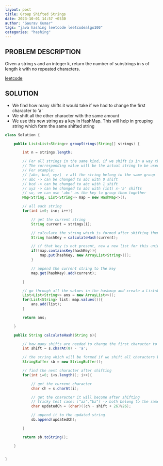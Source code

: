 ```yaml
---
layout: post
title: Group Shifted Strings
date: 2023-10-01 14:57 +0530
author: "Gaurav Kumar"
tags: "java hashing leetcode leetcodealgo100"
categories: "hashing"
---
```


## PROBLEM DESCRIPTION

Given a string s and an integer k, return the number of substrings in s of length k with no repeated characters.

[leetcode](https://leetcode.com/problems/find-k-length-substrings-with-no-repeated-characters/)

## SOLUTION

- We find how many shifts it would take if we had to change the first character to 'a'
- We shift all the other character with the same amount
- We use this new string as a key in HashMap. This will help in grouping string which form the same shifted string

```java
class Solution {

    public List<List<String>> groupStrings(String[] strings) {

        int n = strings.length;

        // For all strings in the same kind, if we shift is in a way that the first character is a, that can be used as a unique key
        // The corresponding value will be the actual string to be used in the answer
        // For example:
        // [abc, bcd, xyz] -> all the string belong to the same group
        // abc -> can be changed to abc with 0 shift
        // bcd -> can be changed to abc with 1 shift
        // xyz -> can be changed to abc with (int) x-'a' shifts
        // so, we can use 'abc' as the key to group them together
        Map<String, List<String>> map = new HashMap<>();

        // all each string
        for(int i=0; i<n; i++){

            // get the current string
            String current = strings[i];

            // calculate the string which is formed after shifting them such that the first character should become 0
            String hashKey = calculateHash(current);

            // if that key is not present, new a new list for this unique key
            if(!map.containsKey(hashKey)){
                map.put(hashKey, new ArrayList<String>());
            }

            // append the current string to the key
            map.get(hashKey).add(current);

        }

        // go through all the values in the hashmap and create a List<List<String>> for final result to be returned
        List<List<String>> ans = new ArrayList<>();
        for(List<String> list: map.values()){
            ans.add(list);
        }

        return ans;

    }

    public String calculateHash(String s){

        // how many shifts are needed to change the first character to 'a'?
        int shift = s.charAt(0) - 'a';

        // the string which will be formed if we shift all characters by the number of times calculated above
        StringBuffer sb = new StringBuffer();

        // find the next character after shifting
        for(int i=0; i<s.length(); i++){

            // get the current character
            char ch = s.charAt(i);

            // get the character it will become after shifting
            // tricky test case: ["az","ba"] -> both belong to the same group
            char updatedCh = (char)((ch - shift + 26)%26);

            // append it to the updated string
            sb.append(updatedCh);

        }

        return sb.toString();

    }


}
```
